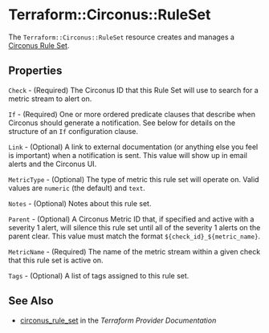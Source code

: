 # Terraform::Circonus::RuleSet

The ``Terraform::Circonus::RuleSet`` resource creates and manages a
[Circonus Rule Set](https://login.circonus.com/resources/api/calls/rule_set).

## Properties

`Check` - (Required) The Circonus ID that this Rule Set will use to search for a metric stream to alert on.

`If` - (Required) One or more ordered predicate clauses that describe when Circonus should generate a notification.  See below for details on the structure of an `If` configuration clause.

`Link` - (Optional) A link to external documentation (or anything else you feel is important) when a notification is sent.  This value will show up in email alerts and the Circonus UI.

`MetricType` - (Optional) The type of metric this rule set will operate on. Valid values are `numeric` (the default) and `text`.

`Notes` - (Optional) Notes about this rule set.

`Parent` - (Optional) A Circonus Metric ID that, if specified and active with a severity 1 alert, will silence this rule set until all of the severity 1 alerts on the parent clear.  This value must match the format `${check_id}_${metric_name}`.

`MetricName` - (Required) The name of the metric stream within a given check that this rule set is active on.

`Tags` - (Optional) A list of tags assigned to this rule set.


## See Also

* [circonus_rule_set](https://www.terraform.io/docs/providers/circonus/r/rule_set.html) in the _Terraform Provider Documentation_